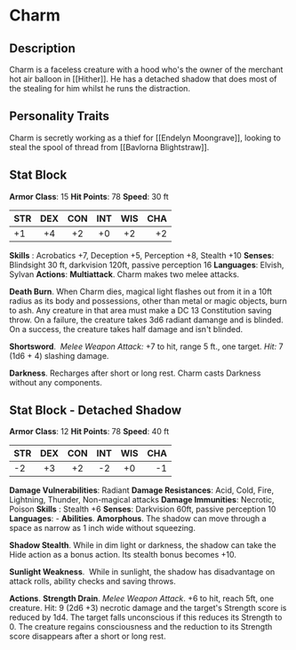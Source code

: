 # Charm
## Description
Charm is a faceless creature with a hood who's the owner of the merchant hot air balloon in [[Hither]]. He has a detached shadow that does most of the stealing for him whilst he runs the distraction.  

## Personality Traits
Charm is secretly working as a thief for [[Endelyn Moongrave]], looking to steal the spool of thread from [[Bavlorna Blightstraw]].

## Stat Block
**Armor Class**: 15
**Hit Points**: 78
**Speed**: 30 ft

| STR | DEX | CON | INT | WIS | CHA |
| :--- | :---:  | :---: | :---: | :---: | ---: |
| +1 | +4 | +2 | +0 | +2 | +2 |

**Skills** :  Acrobatics +7, Deception +5, Perception +8, Stealth +10
**Senses**: Blindsight 30 ft, darkvision 120ft, passive perception 16
**Languages**: Elvish, Sylvan
**Actions**: 
**Multiattack**. Charm makes two melee attacks.

**Death Burn**. When Charm dies, magical light flashes out from it in a 10ft radius as its body and possessions, other than metal or magic objects, burn to ash. Any creature in that area must make a DC 13 Constitution saving throw. On a failure, the creature takes 3d6 radiant damange and is blinded. On a success, the creature takes half damage and isn't blinded.  

**Shortsword**. 
_Melee Weapon Attack:_ +7 to hit, range 5 ft., one target. _Hit:_ 7 (1d6 + 4) slashing damage.

**Darkness**. Recharges after short or long rest.
Charm casts Darkness without any components. 

## Stat Block - Detached Shadow
**Armor Class**: 12
**Hit Points**: 78
**Speed**: 40 ft

| STR | DEX | CON | INT | WIS | CHA |
| :--- | :---:  | :---: | :---: | :---: | ---: |
| -2 | +3 | +2 | -2 | +0 | -1 |

**Damage Vulnerabilities**: Radiant
**Damage Resistances**: Acid, Cold, Fire, Lightning, Thunder, Non-magical attacks
**Damage Immunities**: Necrotic, Poison
**Skills** :  Stealth +6
**Senses**: Darkvision 60ft, passive perception 10
**Languages**: -
**Abilities**.
**Amorphous**. The shadow can move through a space as narrow as 1 inch wide without squeezing.

**Shadow Stealth**. While in dim light or darkness, the shadow can take the Hide action as a bonus action. Its stealth bonus becomes +10. 

**Sunlight Weakness**. 
While in sunlight, the shadow has disadvantage on attack rolls, ability checks and saving throws.

**Actions**.
**Strength Drain**. _Melee Weapon Attack_. +6 to hit, reach 5ft, one creature. Hit: 9 (2d6 +3) necrotic damage and the target's Strength score is reduced by 1d4. The target falls unconscious if this reduces its Strength to 0. The creature regains consciousness and the reduction to its Strength score disappears after a short or long rest. 